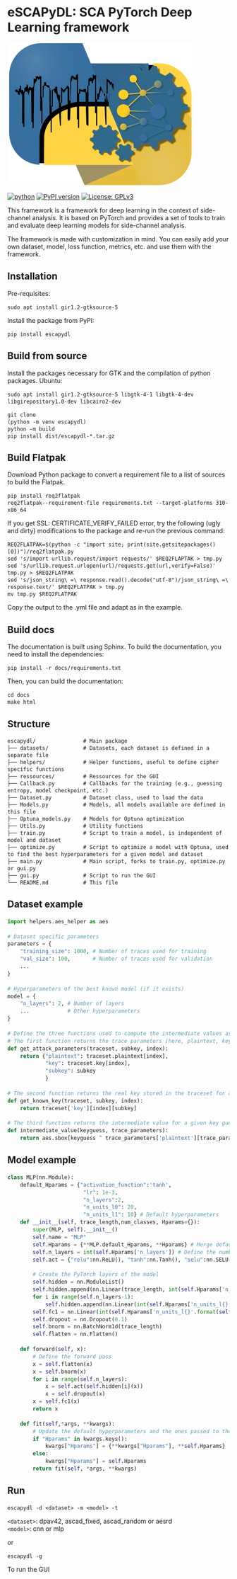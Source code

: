 # eSCAPyDL: SCA PyTorch Deep Learning framework

<img> ![eSCAPyDL logo](escapydl/resources/org/gnome/escapydl/icons/scalable/apps/escapydl-icon.svg) </img>

[![python](https://img.shields.io/badge/python-3.10-blue)](https://www.python.org/downloads/release/python-3100/)
[![PyPI version](https://badge.fury.io/py/escapydl.svg)](https://badge.fury.io/py/escapydl)
[![License: GPLv3](https://img.shields.io/badge/License-GPLv3-yellow.svg)](https://opensource.org/license/gpl-3-0/)

This framework is a framework for deep learning in the context of side-channel analysis. It is based on PyTorch and provides a set of tools to train and evaluate deep learning models for side-channel analysis.

The framework is made with customization in mind. You can easily add your own dataset, model, loss function, metrics, etc. and use them with the framework.

## Installation
Pre-requisites:
```
sudo apt install gir1.2-gtksource-5
```
Install the package from PyPI:
```
pip install escapydl
```

## Build from source
Install the packages necessary for GTK and the compilation of python packages.
Ubuntu:
```
sudo apt install gir1.2-gtksource-5 libgtk-4-1 libgtk-4-dev libgirepository1.0-dev libcairo2-dev
```

```
git clone
(python -m venv escapydl)
python -m build
pip install dist/escapydl-*.tar.gz
```

## Build Flatpak
Download Python package to convert a requirement file to a list of sources to build the Flatpak.
```
pip install req2flatpak
req2flatpak--requirement-file requirements.txt --target-platforms 310-x86_64
```
If you get SSL: CERTIFICATE_VERIFY_FAILED error, try the following (ugly and dirty) modifications to the package and re-run the previous command:
```
REQ2FLATPAK=$(python -c "import site; print(site.getsitepackages()[0])")/req2flatpak.py
sed 's/import urllib.request/import requests/' $REQ2FLAPTAK > tmp.py
sed 's/urllib.request.urlopen(url)/requests.get(url,verify=False)' tmp.py > $REQ2FLATPAK
sed 's/json_string\ =\ response.read().decode("utf-8")/json_string\ =\ response.text/' $REQ2FLATPAK > tmp.py
mv tmp.py $REQ2FLATPAK
```

Copy the output to the .yml file and adapt as in the example.

## Build docs
The documentation is built using Sphinx. To build the documentation, you need to install the dependencies:
```
pip install -r docs/requirements.txt
```
Then, you can build the documentation:
```
cd docs
make html
```

## Structure
```
escapydl/               # Main package
├── datasets/           # Datasets, each dataset is defined in a separate file
├── helpers/            # Helper functions, useful to define cipher specific functions
├── ressources/         # Ressources for the GUI
├── Callback.py         # Callbacks for the training (e.g., guessing entropy, model checkpoint, etc.)
├── Dataset.py          # Dataset class, used to load the data
├── Models.py           # Models, all models available are defined in this file
├── Optuna_models.py    # Models for Optuna optimization
├── Utils.py            # Utility functions
├── train.py            # Script to train a model, is independent of model and dataset
├── optimize.py         # Script to optimize a model with Optuna, used to find the best hyperparameters for a given model and dataset
├── main.py             # Main script, forks to train.py, optimize.py or gui.py
├── gui.py              # Script to run the GUI
└── README.md           # This file
```

## Dataset example
```python
import helpers.aes_helper as aes

# Dataset specific parameters
parameters = {
    "training_size": 1000, # Number of traces used for training
    "val_size": 100,       # Number of traces used for validation
    ...
}

# Hyperparameters of the best known model (if it exists)
model = {
    "n_layers": 2, # Number of layers
    ...            # Other hyperparameters
}

# Define the three functions used to compute the intermediate values associated to the traces
# The first function returns the trace parameters (here, plaintext, key and subkey) for a given trace index
def get_attack_parameters(traceset, subkey, index):
    return {"plaintext": traceset.plaintext[index], 
            "key": traceset.key[index], 
            "subkey": subkey
            }

# The second function returns the real key stored in the traceset for a given trace index
def get_known_key(traceset, subkey, index):
    return traceset['key'][index][subkey]

# The third function returns the intermediate value for a given key guess and trace parameters
def intermediate_value(keyguess, trace_parameters):
    return aes.sbox[keyguess ^ trace_parameters['plaintext'][trace_parameters['subkey']]]
```

## Model example
```python
class MLP(nn.Module):
    default_Hparams = {"activation_function":'tanh',
                        "lr": 1e-3,
                        "n_layers":2,
                        "n_units_l0": 20, 
                        "n_units_l1": 10} # Default hyperparameters
    def __init__(self, trace_length,num_classes, Hparams={}):
        super(MLP, self).__init__()
        self.name = "MLP"
        self.Hparams = {**MLP.default_Hparams, **Hparams} # Merge default and given Hparams
        self.n_layers = int(self.Hparams['n_layers']) # Define the number of layers
        self.act = {"relu":nn.ReLU(), "tanh":nn.Tanh(), "selu":nn.SELU()}[self.Hparams['activation_function'].lower()] if 'activation_function' in self.Hparams.keys() else nn.ReLU() # Define the activation function
        
        # Create the PyTorch layers of the model
        self.hidden = nn.ModuleList()
        self.hidden.append(nn.Linear(trace_length, int(self.Hparams['n_units_l0'])))
        for i in range(self.n_layers-1):
            self.hidden.append(nn.Linear(int(self.Hparams['n_units_l{}'.format(i)]), int(self.Hparams['n_units_l{}'.format(i+1)])))
        self.fc1 = nn.Linear(int(self.Hparams['n_units_l{}'.format(self.n_layers-1)]), num_classes)
        self.dropout = nn.Dropout(0.1)
        self.bnorm = nn.BatchNorm1d(trace_length)
        self.flatten = nn.Flatten()

    def forward(self, x):
        # Define the forward pass
        x = self.flatten(x)
        x = self.bnorm(x)
        for i in range(self.n_layers):
            x = self.act(self.hidden[i](x))
            x = self.dropout(x)
        x = self.fc1(x)
        return x

    def fit(self,*args, **kwargs):
        # Update the default hyperparameters and the ones passed to the model.fit function and redirect to the global fit function
        if "Hparams" in kwargs.keys():
            kwargs["Hparams"] = {**kwargs["Hparams"], **self.Hparams}
        else:
            kwargs["Hparams"] = self.Hparams
        return fit(self, *args, **kwargs)
```

## Run
```
escapydl -d <dataset> -m <model> -t
```  
`<dataset>`: dpav42, ascad_fixed, ascad_random or aesrd  
`<model>`: cnn or mlp

or

```
escapydl -g
```  
To run the GUI

